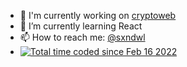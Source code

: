 - 🔭 I'm currently working on  <a href="https://github.com/sxndwl/cryptoweb">cryptoweb</a><br>
- 🌱 I’m currently learning React
- 📫 How to reach me: <a href="https://t.me/sxndwl">@sxndwl</a><br>
- <a href="https://wakatime.com/@fffd9cd3-b2fd-472e-90de-445d3fc0b8c1"><img src="https://wakatime.com/badge/user/fffd9cd3-b2fd-472e-90de-445d3fc0b8c1.svg" alt="Total time coded since Feb 16 2022" /></a>
